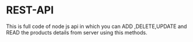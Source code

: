 # REST-API
This is full code of node js api in which you can ADD ,DELETE,UPDATE and READ the products details from server using this methods.
